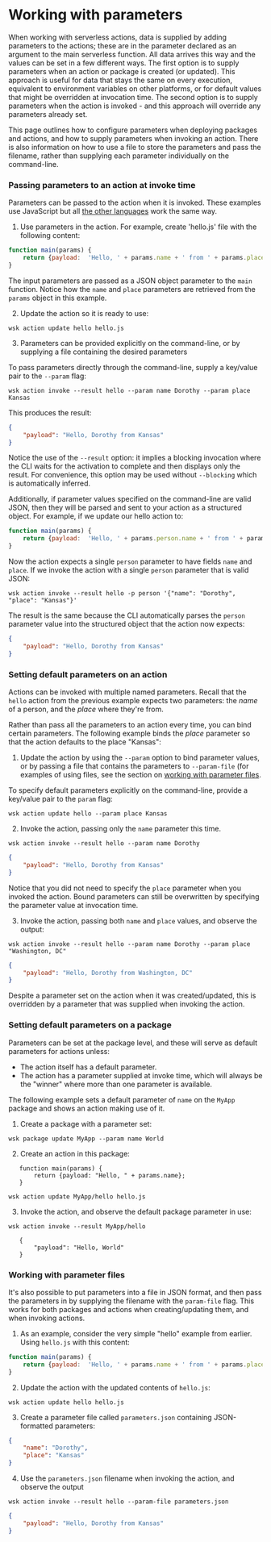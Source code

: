 <!--
#
# Licensed to the Apache Software Foundation (ASF) under one or more
# contributor license agreements.  See the NOTICE file distributed with
# this work for additional information regarding copyright ownership.
# The ASF licenses this file to You under the Apache License, Version 2.0
# (the "License"); you may not use this file except in compliance with
# the License.  You may obtain a copy of the License at
#
#     http://www.apache.org/licenses/LICENSE-2.0
#
# Unless required by applicable law or agreed to in writing, software
# distributed under the License is distributed on an "AS IS" BASIS,
# WITHOUT WARRANTIES OR CONDITIONS OF ANY KIND, either express or implied.
# See the License for the specific language governing permissions and
# limitations under the License.
#
-->

# Working with parameters

When working with serverless actions, data is supplied by adding parameters to the actions; these are in the parameter declared as an argument to the main serverless function. All data arrives this way and the values can be set in a few different ways. The first option is to supply parameters when an action or package is created (or updated). This approach is useful for data that stays the same on every execution, equivalent to environment variables on other platforms, or for default values that might be overridden at invocation time. The second option is to supply parameters when the action is invoked - and this approach will override any parameters already set.

This page outlines how to configure parameters when deploying packages and actions, and how to supply parameters when invoking an action. There is also information on how to use a file to store the parameters and pass the filename, rather than supplying each parameter individually on the command-line.

### Passing parameters to an action at invoke time

Parameters can be passed to the action when it is invoked. These examples use JavaScript but all [the other
languages](actions.md#languages-and-runtimes) work the same way.

1. Use parameters in the action. For example, create 'hello.js' file with the following content:

  ```javascript
  function main(params) {
      return {payload:  'Hello, ' + params.name + ' from ' + params.place};
  }
  ```

  The input parameters are passed as a JSON object parameter to the `main` function. Notice how the `name` and `place` parameters are retrieved from the `params` object in this example.

2. Update the action so it is ready to use:

  ```
  wsk action update hello hello.js
  ```

3. Parameters can be provided explicitly on the command-line, or by supplying a file containing the desired parameters

  To pass parameters directly through the command-line, supply a key/value pair to the `--param` flag:
  ```
  wsk action invoke --result hello --param name Dorothy --param place Kansas
  ```

  This produces the result:

  ```json
  {
      "payload": "Hello, Dorothy from Kansas"
  }
  ```

  Notice the use of the `--result` option: it implies a blocking invocation where the CLI waits for the activation to complete and then displays only the result. For convenience, this option may be used without `--blocking` which is automatically inferred.

  Additionally, if parameter values specified on the command-line are valid JSON, then they will be parsed and sent to your action as a structured object. For example, if we update our hello action to:

  ```javascript
  function main(params) {
      return {payload:  'Hello, ' + params.person.name + ' from ' + params.person.place};
  }
  ```

  Now the action expects a single `person` parameter to have fields `name` and `place`. If we invoke the action with a single `person` parameter that is valid JSON:

  ```
  wsk action invoke --result hello -p person '{"name": "Dorothy", "place": "Kansas"}'
  ```

  The result is the same because the CLI automatically parses the `person` parameter value into the structured object that the action now expects:
  ```json
  {
      "payload": "Hello, Dorothy from Kansas"
  }
  ```

### Setting default parameters on an action

Actions can be invoked with multiple named parameters. Recall that the `hello` action from the previous example expects two parameters: the *name* of a person, and the *place* where they're from.

Rather than pass all the parameters to an action every time, you can bind certain parameters. The following example binds the *place* parameter so that the action defaults to the place "Kansas":

1. Update the action by using the `--param` option to bind parameter values, or by passing a file that contains the parameters to `--param-file` (for examples of using files, see the section on [working with parameter files](#working-with-parameter-files).

  To specify default parameters explicitly on the command-line, provide a key/value pair to the `param` flag:

  ```
  wsk action update hello --param place Kansas
  ```

2. Invoke the action, passing only the `name` parameter this time.

  ```
  wsk action invoke --result hello --param name Dorothy
  ```
  ```json
  {
      "payload": "Hello, Dorothy from Kansas"
  }
  ```

  Notice that you did not need to specify the `place` parameter when you invoked the action. Bound parameters can still be overwritten by specifying the parameter value at invocation time.

3. Invoke the action, passing both `name` and `place` values, and observe the output:

  ```
  wsk action invoke --result hello --param name Dorothy --param place "Washington, DC"
  ```

  ```json
  {
      "payload": "Hello, Dorothy from Washington, DC"
  }
  ```

  Despite a parameter set on the action when it was created/updated, this is overridden by a parameter that was supplied when invoking the action.

### Setting default parameters on a package

Parameters can be set at the package level, and these will serve as default parameters for actions unless:

- The action itself has a default parameter.
- The action has a parameter supplied at invoke time, which will always be the "winner" where more than one parameter is available.

The following example sets a default parameter of `name` on the `MyApp` package and shows an action making use of it.

1. Create a package with a parameter set:

 ```
 wsk package update MyApp --param name World
 ```

2. Create an action in this package:

 ```
    function main(params) {
        return {payload: "Hello, " + params.name};
    }
 ```

 ```
 wsk action update MyApp/hello hello.js
 ```

3. Invoke the action, and observe the default package parameter in use:
 ```
 wsk action invoke --result MyApp/hello
 ```

 ```
    {
        "payload": "Hello, World"
    }
 ```

 ### Working with parameter files

It's also possible to put parameters into a file in JSON format, and then pass the parameters in by supplying the filename with the `param-file` flag. This works for both packages and actions when creating/updating them, and when invoking actions.

1. As an example, consider the very simple "hello" example from earlier. Using `hello.js` with this content:

  ```javascript
  function main(params) {
      return {payload:  'Hello, ' + params.name + ' from ' + params.place};
  }
  ```

2. Update the action with the updated contents of `hello.js`:

  ```
  wsk action update hello hello.js
  ```

3. Create a parameter file called `parameters.json` containing JSON-formatted parameters:

  ```json
  {
      "name": "Dorothy",
      "place": "Kansas"
  }
  ```

4. Use the `parameters.json` filename when invoking the action, and observe the output

  ```
  wsk action invoke --result hello --param-file parameters.json
  ```

  ```json
  {
      "payload": "Hello, Dorothy from Kansas"
  }
  ```
